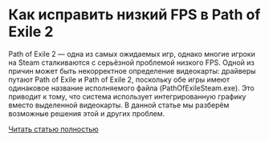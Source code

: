 # Как исправить низкий FPS в Path of Exile 2



Path of Exile 2 — одна из самых ожидаемых игр, однако многие игроки на Steam сталкиваются с серьёзной проблемой низкого FPS. Одной из причин может быть некорректное определение видеокарты: драйверы путают Path of Exile и Path of Exile 2, поскольку обе игры имеют одинаковое название исполняемого файла (PathOfExileSteam.exe). Это приводит к тому, что система использует интегрированную графику вместо выделенной видеокарты. В данной статье мы разберём возможные решения этой и других проблем.

[Читать статью полностью](https://xyberbara.com/gaming/path-of-exile-2-fps/)
